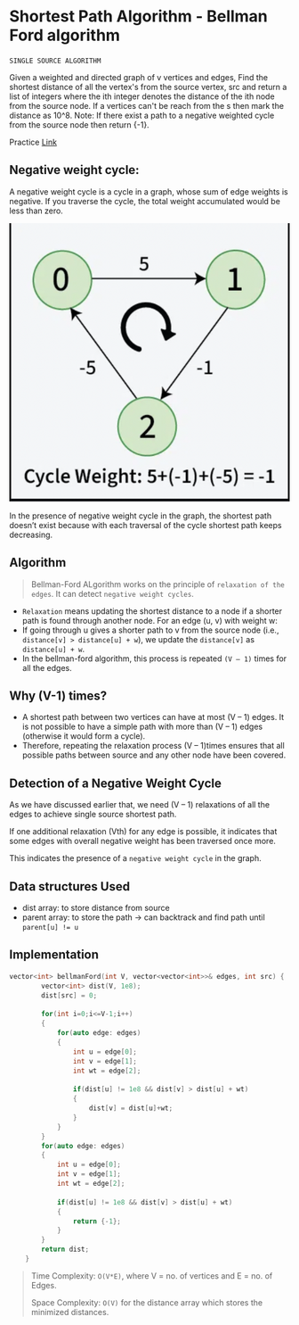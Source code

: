 # Shortest Path Algorithm - Bellman Ford algorithm
`SINGLE SOURCE ALGORITHM`


Given a weighted and directed graph of v vertices and edges, Find the shortest distance of all the vertex's from the source vertex, src and return a list of integers where the ith integer denotes the distance of the ith node from the source node. If a vertices can't be reach from the s then mark the distance as 10^8.
Note: If there exist a path to a negative weighted cycle from the source node then return {-1}.

Practice [Link](https://www.geeksforgeeks.org/problems/distance-from-the-source-bellman-ford-algorithm/0?fbclid=IwAR2_lL0T84DnciLyzMTQuVTMBOi82nTWNLuXjUgahnrtBgkphKiYk6xcyJU)


## Negative weight cycle:

A negative weight cycle is a cycle in a graph, whose sum of edge weights is negative. If you traverse the cycle, the total weight accumulated would be less than zero.

![Alt text](../images/graph-o.png)

In the presence of negative weight cycle in the graph, the shortest path doesn’t exist because with each traversal of the cycle shortest path keeps decreasing.


## Algorithm

> Bellman-Ford ALgorithm works on the principle of `relaxation of the edges`. It can detect `negative weight cycles`.

- `Relaxation` means updating the shortest distance to a node if a shorter path is found through another node. For an edge (u, v) with weight w:
- If going through u gives a shorter path to v from the source node (i.e., `distance[v] > distance[u] + w`), we update the `distance[v]` as `distance[u] + w`.
- In the bellman-ford algorithm, this process is repeated `(V – 1)` times for all the edges.

## Why (V-1) times?

- A shortest path between two vertices can have at most (V – 1) edges. It is not possible to have a simple path with more than (V – 1) edges (otherwise it would form a cycle). 
- Therefore, repeating the relaxation process (V – 1)times ensures that all possible paths between source and any other node have been covered.

## Detection of a Negative Weight Cycle

As we have discussed earlier that, we need (V – 1) relaxations of all the edges to achieve single source shortest path. 

If one additional relaxation (Vth) for any edge is possible, it indicates that some edges with overall negative weight has been traversed once more. 

This indicates the presence of a `negative weight cycle` in the graph.

## Data structures Used

- dist array: to store distance from source
- parent array: to store the path -> can backtrack and find path until `parent[u] != u`

## Implementation

```cpp
vector<int> bellmanFord(int V, vector<vector<int>>& edges, int src) {
        vector<int> dist(V, 1e8);
        dist[src] = 0;
        
        for(int i=0;i<=V-1;i++)
        {
            for(auto edge: edges)
            {
                int u = edge[0];
                int v = edge[1];
                int wt = edge[2];
                
                if(dist[u] != 1e8 && dist[v] > dist[u] + wt)
                {
                    dist[v] = dist[u]+wt;
                }
            }
        }
        for(auto edge: edges)
        {
            int u = edge[0];
            int v = edge[1];
            int wt = edge[2];
            
            if(dist[u] != 1e8 && dist[v] > dist[u] + wt)
            {
                return {-1};
            }
        }
        return dist;
    }

```

> Time Complexity: `O(V*E)`, where V = no. of vertices and E = no. of Edges.
>
>Space Complexity: `O(V)` for the distance array which stores the minimized distances.